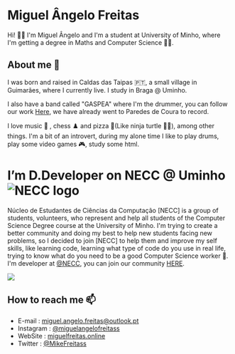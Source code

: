 # Miguel Ângelo Freitas

Hi! 👋😊 I'm Miguel Ângelo and I'm a student at University of Minho, where I'm getting a degree in Maths and Computer Science 👨‍💻.

## About me 👀

I was born and raised in Caldas das Taipas 🇵🇹, a small village in Guimarães, where I currently live. I study in Braga @ Uminho.

I also have a band called "GASPEA" where I'm the drummer, you can follow our work [Here](https://linktr.ee/gaspea "GASPEA linktree"), we have already went to Paredes de Coura to record.

I love music 🎵 , chess ♟️ and pizza 🍕(Like ninja turtle 🐱‍👤), among other things. I'm a bit of an introvert, during my alone time I like to play drums, play some video games 🎮, study some html.

# I’m D.Developer on NECC @ Uminho ![NECC logo](https://cdn.discordapp.com/avatars/782294405704581160/1cbe60e471f3c9cc4979479ca2ae5e24.png?size=64)


Núcleo de Estudantes de Ciências da Computação [NECC] is a group of students, volunteers, who represent and help all students of the Computer Science Degree course at the University of Minho. I'm trying to create a better community and doing my best to help new students facing new problems, so I decided to join [NECC] to help them and improve my self skills, like learning code, learning what type of code do you use in real life, trying to know what do you need to be a good Computer Science worker 🤖. I'm developer at [@NECC](https://github.com/NECC), you can join our community [HERE](http://bit.ly/DiscordLCC).


<!--
**MrNameless10/MrNameless10** is a ✨ _special_ ✨ repository because its `README.md` (this file) appears on your GitHub profile.

Here are some ideas to get you started:

- 🔭 I’m currently working on ...
- 🌱 I’m currently learning ...
- 👯 I’m looking to collaborate on ...
- 🤔 I’m looking for help with ...
- 💬 Ask me about ...
- 📫 How to reach me: ...
- 😄 Pronouns: ...
- ⚡ Fun fact: ...
-->

![](https://github-readme-stats.vercel.app/api?username=mrnameless10&count_private=true)

## How to reach me 📫
* E-mail : miguel.angelo.freitas@outlook.pt
* Instagram : [@miguelangelofreitass](https://www.instagram.com/miguelangelofreitass "@miguelangelofreitass")
* WebSite : [miguelfreitas.online](https://miguelfreitas.online/ "Miguel Freitas Website")
* Twitter : [@MikeFreitass](https://twitter.com/MikeFreitass "@MikeFreitass")
